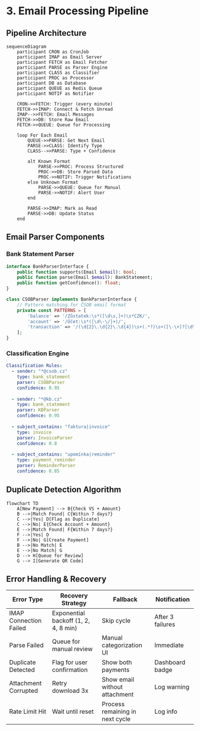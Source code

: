 # 3. Email Processing Pipeline

## Pipeline Architecture

```mermaid
sequenceDiagram
    participant CRON as CronJob
    participant IMAP as Email Server
    participant FETCH as Email Fetcher
    participant PARSE as Parser Engine
    participant CLASS as Classifier
    participant PROC as Processor
    participant DB as Database
    participant QUEUE as Redis Queue
    participant NOTIF as Notifier
    
    CRON->>FETCH: Trigger (every minute)
    FETCH->>IMAP: Connect & Fetch Unread
    IMAP-->>FETCH: Email Messages
    FETCH->>DB: Store Raw Email
    FETCH->>QUEUE: Queue for Processing
    
    loop For Each Email
        QUEUE->>PARSE: Get Next Email
        PARSE->>CLASS: Identify Type
        CLASS-->>PARSE: Type + Confidence
        
        alt Known Format
            PARSE->>PROC: Process Structured
            PROC->>DB: Store Parsed Data
            PROC->>NOTIF: Trigger Notifications
        else Unknown Format
            PARSE->>QUEUE: Queue for Manual
            PARSE->>NOTIF: Alert User
        end
        
        PARSE->>IMAP: Mark as Read
        PARSE->>DB: Update Status
    end
```

## Email Parser Components

### Bank Statement Parser

```php
interface BankParserInterface {
    public function supports(Email $email): bool;
    public function parse(Email $email): BankStatement;
    public function getConfidence(): float;
}

class CSOBParser implements BankParserInterface {
    // Pattern matching for ČSOB email format
    private const PATTERNS = [
        'balance' => '/Zůstatek:\s*([\d\s,]+)\s*CZK/',
        'account' => '/Účet:\s*([\d\-\/]+)/',
        'transaction' => '/(\d{2}\.\d{2}\.\d{4})\s+(.*?)\s+([\-\+]?[\d\s,]+)/'
    ];
}
```

### Classification Engine

```yaml
Classification Rules:
  - sender: "*@csob.cz"
    type: bank_statement
    parser: CSOBParser
    confidence: 0.95
    
  - sender: "*@kb.cz"
    type: bank_statement
    parser: KBParser
    confidence: 0.95
    
  - subject_contains: "faktura|invoice"
    type: invoice
    parser: InvoiceParser
    confidence: 0.8
    
  - subject_contains: "upomínka|reminder"
    type: payment_reminder
    parser: ReminderParser
    confidence: 0.85
```

## Duplicate Detection Algorithm

```mermaid
flowchart TD
    A[New Payment] --> B{Check VS + Amount}
    B -->|Match Found| C{Within 7 days?}
    C -->|Yes| D[Flag as Duplicate]
    C -->|No| E{Check Account + Amount}
    E -->|Match Found| F{Within 7 days?}
    F -->|Yes| D
    F -->|No| G[Create Payment]
    B -->|No Match| E
    E -->|No Match| G
    D --> H[Queue for Review]
    G --> I[Generate QR Code]
```

## Error Handling & Recovery

| Error Type | Recovery Strategy | Fallback | Notification |
|------------|------------------|----------|--------------|
| IMAP Connection Failed | Exponential backoff (1, 2, 4, 8 min) | Skip cycle | After 3 failures |
| Parse Failed | Queue for manual review | Manual categorization UI | Immediate |
| Duplicate Detected | Flag for user confirmation | Show both payments | Dashboard badge |
| Attachment Corrupted | Retry download 3x | Show email without attachment | Log warning |
| Rate Limit Hit | Wait until reset | Process remaining in next cycle | Log info |
